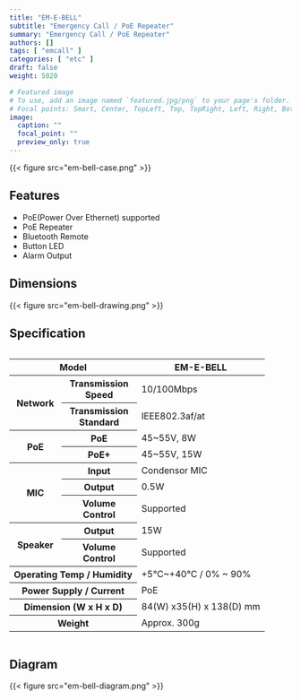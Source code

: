```yaml
---
title: "EM-E-BELL"
subtitle: "Emergency Call / PoE Repeater"
summary: "Emergency Call / PoE Repeater"
authors: []
tags: [ "emcall" ]
categories: [ "etc" ]
draft: false
weight: 5020

# Featured image
# To use, add an image named `featured.jpg/png` to your page's folder.
# Focal points: Smart, Center, TopLeft, Top, TopRight, Left, Right, BottomLeft, Bottom, BottomRight.
image:
  caption: ""
  focal_point: ""
  preview_only: true
---
```


<div class="container">
<div class="row justify-content-center">
<div class="col-sm-6">

{{< figure src="em-bell-case.png" >}}

</div>
</div>
</div>

<div class="container">
<div class="row justify-content-center">
<div class="col-sm-6 pl-0">

## Features

- PoE(Power Over Ethernet) supported
- PoE Repeater
- Bluetooth Remote
- Button LED
- Alarm Output

</div>
<div class="col-sm-6 pl-0">

## Dimensions

{{< figure src="em-bell-drawing.png" >}}

</div>
</div>
</div>

## Specification

<div style="overflow-x: auto">
<table class="spec">
<thead>
<tr>
<th colspan="2">Model</th>
<th>EM-E-BELL</th>
</tr>
</thead>
<tbody>
<tr>
<th rowspan="2">Network</th>
<th>Transmission<br>Speed</th>
<td>10/100Mbps</td>
</tr>
<tr>
<th>Transmission<br>Standard</th>
<td>IEEE802.3af/at</td>
</tr>
<tr>
<th rowspan="2">PoE </th>
<th>PoE</th>
<td>45~55V, 8W</td>
</tr>
<tr>
<th>PoE+</th>
<td>45~55V, 15W</td>
</tr>
<tr>
<th rowspan="3">MIC</th>
<th>Input</th>
<td>Condensor MIC</td>
</tr>
<tr>
<th>Output</th>
<td>0.5W</td>
</tr>
<tr>
<th>Volume<br>Control</th>
<td>Supported</td>
</tr>
<tr>
<th rowspan="2">Speaker</th>
<th>Output</th>
<td>15W</td>
</tr>
<tr>
<th>Volume<br>Control</th>
<td>Supported</td>
</tr>
<tr>
<th colspan="2">Operating Temp / Humidity</th>
<td>+5℃~+40℃ / 0% ~ 90%</td>
</tr>
<tr>
<th colspan="2">Power Supply / Current</th>
<td>PoE</td>
</tr>
<tr>
<th colspan="2">Dimension (W x H x D)</th>
<td>84(W) x35(H) x 138(D) mm</td>
</tr>
<tr>
<th colspan="2">Weight</th>
<td>Approx. 300g</td>
</tr>
</tbody>
</table>
</div>

## Diagram

{{< figure src="em-bell-diagram.png" >}}
